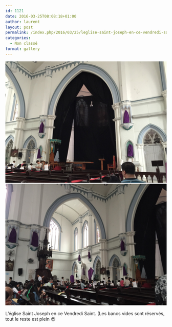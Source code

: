 ```yaml
---
id: 1121
date: 2016-03-25T08:08:18+01:00
author: laurent
layout: post
permalink: /index.php/2016/03/25/leglise-saint-joseph-en-ce-vendredi-saint-les/
categories:
  - Non classé
format: gallery
---
```

<img src="/images/2016/03/tumblr_o4l59va3ku1uuvt0bo1_1280.jpg" />
<img src="/images/2016/03/tumblr_o4l59va3ku1uuvt0bo2_1280.jpg" />

L&rsquo;église Saint Joseph en ce Vendredi Saint. (Les bancs vides sont réservés, tout le reste est plein 😉